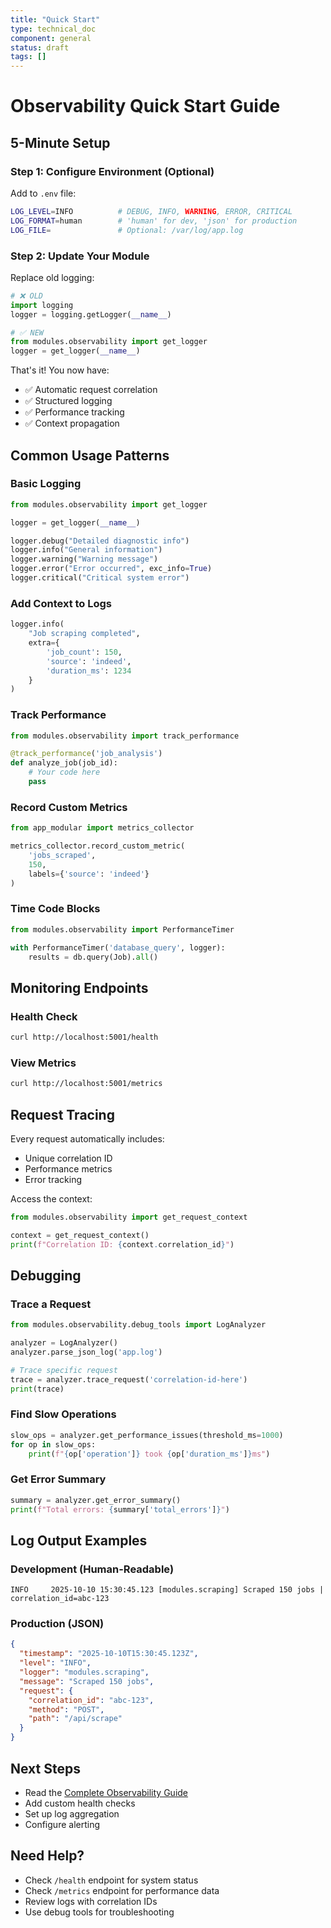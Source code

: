 ```yaml
---
title: "Quick Start"
type: technical_doc
component: general
status: draft
tags: []
---
```


# Observability Quick Start Guide

## 5-Minute Setup

### Step 1: Configure Environment (Optional)

Add to `.env` file:

```bash
LOG_LEVEL=INFO          # DEBUG, INFO, WARNING, ERROR, CRITICAL
LOG_FORMAT=human        # 'human' for dev, 'json' for production
LOG_FILE=               # Optional: /var/log/app.log
```

### Step 2: Update Your Module

Replace old logging:

```python
# ❌ OLD
import logging
logger = logging.getLogger(__name__)

# ✅ NEW
from modules.observability import get_logger
logger = get_logger(__name__)
```

That's it! You now have:
- ✅ Automatic request correlation
- ✅ Structured logging
- ✅ Performance tracking
- ✅ Context propagation

## Common Usage Patterns

### Basic Logging

```python
from modules.observability import get_logger

logger = get_logger(__name__)

logger.debug("Detailed diagnostic info")
logger.info("General information")
logger.warning("Warning message")
logger.error("Error occurred", exc_info=True)
logger.critical("Critical system error")
```

### Add Context to Logs

```python
logger.info(
    "Job scraping completed",
    extra={
        'job_count': 150,
        'source': 'indeed',
        'duration_ms': 1234
    }
)
```

### Track Performance

```python
from modules.observability import track_performance

@track_performance('job_analysis')
def analyze_job(job_id):
    # Your code here
    pass
```

### Record Custom Metrics

```python
from app_modular import metrics_collector

metrics_collector.record_custom_metric(
    'jobs_scraped',
    150,
    labels={'source': 'indeed'}
)
```

### Time Code Blocks

```python
from modules.observability import PerformanceTimer

with PerformanceTimer('database_query', logger):
    results = db.query(Job).all()
```

## Monitoring Endpoints

### Health Check

```bash
curl http://localhost:5001/health
```

### View Metrics

```bash
curl http://localhost:5001/metrics
```

## Request Tracing

Every request automatically includes:
- Unique correlation ID
- Performance metrics
- Error tracking

Access the context:

```python
from modules.observability import get_request_context

context = get_request_context()
print(f"Correlation ID: {context.correlation_id}")
```

## Debugging

### Trace a Request

```python
from modules.observability.debug_tools import LogAnalyzer

analyzer = LogAnalyzer()
analyzer.parse_json_log('app.log')

# Trace specific request
trace = analyzer.trace_request('correlation-id-here')
print(trace)
```

### Find Slow Operations

```python
slow_ops = analyzer.get_performance_issues(threshold_ms=1000)
for op in slow_ops:
    print(f"{op['operation']} took {op['duration_ms']}ms")
```

### Get Error Summary

```python
summary = analyzer.get_error_summary()
print(f"Total errors: {summary['total_errors']}")
```

## Log Output Examples

### Development (Human-Readable)

```
INFO     2025-10-10 15:30:45.123 [modules.scraping] Scraped 150 jobs | correlation_id=abc-123
```

### Production (JSON)

```json
{
  "timestamp": "2025-10-10T15:30:45.123Z",
  "level": "INFO",
  "logger": "modules.scraping",
  "message": "Scraped 150 jobs",
  "request": {
    "correlation_id": "abc-123",
    "method": "POST",
    "path": "/api/scrape"
  }
}
```

## Next Steps

- Read the [Complete Observability Guide](./OBSERVABILITY_GUIDE.md)
- Add custom health checks
- Set up log aggregation
- Configure alerting

## Need Help?

- Check `/health` endpoint for system status
- Check `/metrics` endpoint for performance data
- Review logs with correlation IDs
- Use debug tools for troubleshooting
